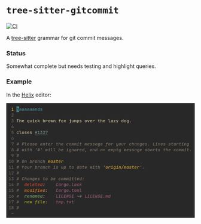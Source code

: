 # `tree-sitter-gitcommit`

[![CI](https://github.com/the-mikedavis/tree-sitter-gitcommit/actions/workflows/ci.yml/badge.svg)](https://github.com/the-mikedavis/tree-sitter-gitcommit/actions/workflows/ci.yml)

A [tree-sitter](https://tree-sitter.github.io/tree-sitter/) grammar for git commit messages.

### Status

Somewhat complete but needs testing and highlight queries.

### Example

In the [Helix](https://github.com/helix-editor/helix) editor:

<img src="assets/highlight.png" width="600"/>

